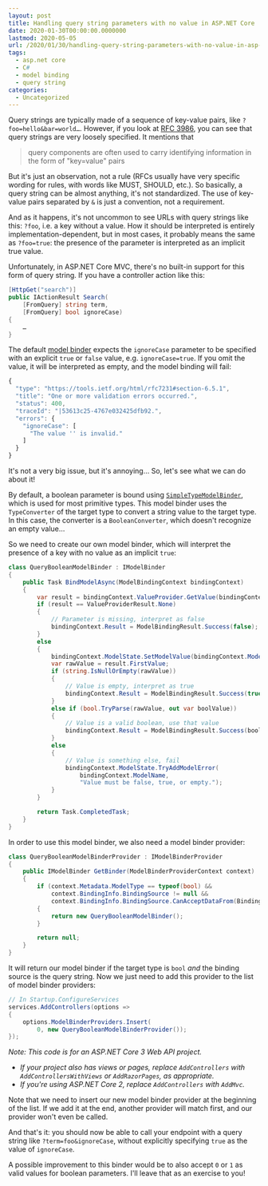 ```yaml
---
layout: post
title: Handling query string parameters with no value in ASP.NET Core
date: 2020-01-30T00:00:00.0000000
lastmod: 2020-05-05
url: /2020/01/30/handling-query-string-parameters-with-no-value-in-asp-net-core/
tags:
  - asp.net core
  - C#
  - model binding
  - query string
categories:
  - Uncategorized
---
```


Query strings are typically made of a sequence of key-value pairs, like `?foo=hello&bar=world…`. However, if you look at [RFC 3986](https://tools.ietf.org/html/rfc3986#section-3.4), you can see that query strings are very loosely specified. It mentions that


> query components are often used to carry identifying information in the form of "key=value" pairs


But it's just an observation, not a rule (RFCs usually have very specific wording for rules, with words like MUST, SHOULD, etc.). So basically, a query string can be almost anything, it's not standardized. The use of key-value pairs separated by `&` is just a convention, not a requirement.

And as it happens, it's not uncommon to see URLs with query strings like this: `?foo`, i.e. a key without a value. How it should be interpreted is entirely implementation-dependent, but in most cases, it probably means the same as `?foo=true`: the presence of the parameter is interpreted as an implicit true value.

Unfortunately, in ASP.NET Core MVC, there's no built-in support for this form of query string. If you have a controller action like this:

```csharp
[HttpGet("search")]
public IActionResult Search(
    [FromQuery] string term,
    [FromQuery] bool ignoreCase)
{
    …
}
```

The default [model binder](https://docs.microsoft.com/en-us/aspnet/core/mvc/models/model-binding?view=aspnetcore-3.1) expects the `ignoreCase` parameter to be specified with an explicit `true` or `false` value, e.g. `ignoreCase=true`. If you omit the value, it will be interpreted as empty, and the model binding will fail:

```javascript
{
  "type": "https://tools.ietf.org/html/rfc7231#section-6.5.1",
  "title": "One or more validation errors occurred.",
  "status": 400,
  "traceId": "|53613c25-4767e032425dfb92.",
  "errors": {
    "ignoreCase": [
      "The value '' is invalid."
    ]
  }
}
```

It's not a very big issue, but it's annoying… So, let's see what we can do about it!

By default, a boolean parameter is bound using [`SimpleTypeModelBinder`](https://docs.microsoft.com/en-us/dotnet/api/microsoft.aspnetcore.mvc.modelbinding.binders.simpletypemodelbinder?view=aspnetcore-3.1), which is used for most primitive types. This model binder uses the `TypeConverter` of the target type to convert a string value to the target type. In this case, the converter is a `BooleanConverter`, which doesn't recognize an empty value…

So we need to create our own model binder, which will interpret the presence of a key with no value as an implicit `true`:

```csharp
class QueryBooleanModelBinder : IModelBinder
{
    public Task BindModelAsync(ModelBindingContext bindingContext)
    {
        var result = bindingContext.ValueProvider.GetValue(bindingContext.ModelName);
        if (result == ValueProviderResult.None)
        {
            // Parameter is missing, interpret as false
            bindingContext.Result = ModelBindingResult.Success(false);
        }
        else
        {
            bindingContext.ModelState.SetModelValue(bindingContext.ModelName, result);
            var rawValue = result.FirstValue;
            if (string.IsNullOrEmpty(rawValue))
            {
                // Value is empty, interpret as true
                bindingContext.Result = ModelBindingResult.Success(true);
            }
            else if (bool.TryParse(rawValue, out var boolValue))
            {
                // Value is a valid boolean, use that value
                bindingContext.Result = ModelBindingResult.Success(boolValue);
            }
            else
            {
                // Value is something else, fail
                bindingContext.ModelState.TryAddModelError(
                    bindingContext.ModelName,
                    "Value must be false, true, or empty.");
            }
        }

        return Task.CompletedTask;
    }
}
```

In order to use this model binder, we also need a model binder provider:

```csharp
class QueryBooleanModelBinderProvider : IModelBinderProvider
{
    public IModelBinder GetBinder(ModelBinderProviderContext context)
    {
        if (context.Metadata.ModelType == typeof(bool) &&
            context.BindingInfo.BindingSource != null &&
            context.BindingInfo.BindingSource.CanAcceptDataFrom(BindingSource.Query))
        {
            return new QueryBooleanModelBinder();
        }

        return null;
    }
}
```

It will return our model binder if the target type is `bool` *and* the binding source is the query string. Now we just need to add this provider to the list of model binder providers:

```csharp
// In Startup.ConfigureServices
services.AddControllers(options =>
{
    options.ModelBinderProviders.Insert(
        0, new QueryBooleanModelBinderProvider());
});
```

*Note: This code is for an ASP.NET Core 3 Web API project.*

- *If your project also has views or pages, replace `AddControllers` with `AddControllersWithViews` or `AddRazorPages`, as appropriate.*
- *If you're using ASP.NET Core 2, replace `AddControllers` with `AddMvc`.*


Note that we need to insert our new model binder provider at the beginning of the list. If we add it at the end, another provider will match first, and our provider won't even be called.

And that's it: you should now be able to call your endpoint with a query string like `?term=foo&ignoreCase`, without explicitly specifying `true` as the value of `ignoreCase`.

A possible improvement to this binder would be to also accept `0` or `1` as valid values for boolean parameters. I'll leave that as an exercise to you!

